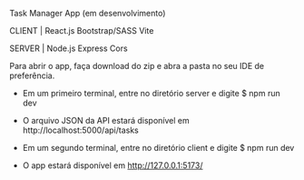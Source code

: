 Task Manager App (em desenvolvimento)

CLIENT |
React.js
Bootstrap/SASS
Vite

SERVER |
Node.js
Express
Cors

Para abrir o app, faça download do zip e abra a pasta no seu IDE de preferência.

- Em um primeiro terminal, entre no diretório server e digite $ npm run dev
- O arquivo JSON da API estará disponível em http://localhost:5000/api/tasks

- Em um segundo terminal, entre no diretório client e digite $ npm run dev
- O app estará disponível em http://127.0.0.1:5173/
